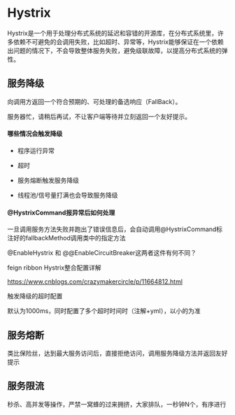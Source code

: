 # Hystrix

Hystrix是一个用于处理分布式系统的延迟和容错的开源库，在分布式系统里，许多依赖不可避免的会调用失败，比如超时、异常等，Hystrix能够保证在一个依赖出问题的情况下，不会导致整体服务失败，避免级联故障，以提高分布式系统的弹性。

## 服务降级 

向调用方返回一个符合预期的、可处理的备选响应（FallBack）。

服务器忙，请稍后再试，不让客户端等待并立刻返回一个友好提示。

#### 哪些情况会触发降级

- 程序运行异常

- 超时

- 服务熔断触发服务降级

- 线程池/信号量打满也会导致服务降级

#### @HystrixCommand报异常后如何处理

一旦调用服务方法失败并跑出了错误信息后，会自动调用@HystrixCommand标注好的fallbackMethod调用类中的指定方法



@EnableHystrix 和 @@EnableCircuitBreaker这两者这件有何不同？

feign ribbon Hystrix整合配置详解

https://www.cnblogs.com/crazymakercircle/p/11664812.html



触发降级的超时配置

默认为1000ms，同时配置了多个超时时间时（注解+yml），以小的为准




## 服务熔断

类比保险丝，达到最大服务访问后，直接拒绝访问，调用服务降级方法并返回友好提示

## 服务限流

秒杀、高并发等操作，严禁一窝蜂的过来拥挤，大家排队，一秒钟N个，有序进行